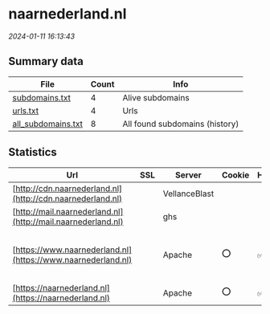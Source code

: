 # naarnederland.nl
*2024-01-11 16:13:43*
## Summary data
| File       | Count | Info |
|------------|-------|------|
|[subdomains.txt](/data/naarnederland.nl/subdomains.txt)|4|Alive subdomains|
|[urls.txt](/data/naarnederland.nl/urls.txt)|4|Urls|
|[all_subdomains.txt](/data/naarnederland.nl/all_subdomains.txt)|8|All found subdomains (history)|
## Statistics
| Url | SSL | Server | Cookie | HSTS | CSP | XFO | XXP | RP | Tech |Title |
|------------|-------|------|------|------|------|------|------|------|------|------|
|[http://cdn.naarnederland.nl](http://cdn.naarnederland.nl)| |VellanceBlast| | | | | | 3:white_check_mark: |||
|[http://mail.naarnederland.nl](http://mail.naarnederland.nl)| |ghs| | |:warning: | 1:white_check_mark: | 2:white_check_mark: | 3:white_check_mark: ||301 Moved|
|[https://www.naarnederland.nl](https://www.naarnederland.nl)| |Apache|:o: |:white_check_mark: | | | | 3:white_check_mark: |Apache HTTP Server HSTS MySQL PHP WPML:4.1.1 WordPress:5.3.16|Naar Nederland –...|
|[https://naarnederland.nl](https://naarnederland.nl)| |Apache|:o: |:white_check_mark: | | | | 3:white_check_mark: |Apache HTTP Server HSTS||
